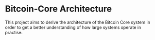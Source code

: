 # Bitcoin-Core Architecture

This project aims to derive the architecture of the Bitcoin Core
system in order to get a better understanding of how large systems
operate in practise.
